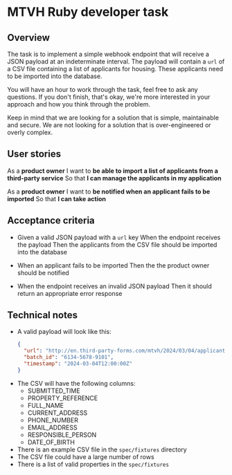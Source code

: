 # MTVH Ruby developer task

## Overview

The task is to implement a simple webhook endpoint that will receive a JSON
payload at an indeterminate interval. The payload will contain a `url` of a CSV
file containing a list of applicants for housing. These applicants need to be
imported into the database.

You will have an hour to work through the task, feel free to ask any questions.
If you don't finish, that's okay, we're more interested in your approach and how
you think through the problem.

Keep in mind that we are looking for a solution that is simple, maintainable
and secure. We are not looking for a solution that is over-engineered or
overly complex.

## User stories

As a **product owner**
I want to **be able to import a list of applicants from a third-party service**
So that **I can manage the applicants in my application**

As a **product owner**
I want to **be notified when an applicant fails to be imported**
So that **I can take action**

## Acceptance criteria

- Given a valid JSON payload with a `url` key
  When the endpoint receives the payload
  Then the applicants from the CSV file should be imported into the database

- When an applicant fails to be imported
  Then the the product owner should be notified

- When the endpoint receives an invalid JSON payload
  Then it should return an appropriate error response

## Technical notes

- A valid payload will look like this:
  ```json
  {
    "url": "http://en.third-party-forms.com/mtvh/2024/03/04/applicants.csv",
    "batch_id": "6134-5678-9101",
    "timestamp": "2024-03-04T12:00:00Z"
  }
  ```
- The CSV will have the following columns:
  - SUBMITTED_TIME
  - PROPERTY_REFERENCE
  - FULL_NAME
  - CURRENT_ADDRESS
  - PHONE_NUMBER
  - EMAIL_ADDRESS
  - RESPONSIBLE_PERSON
  - DATE_OF_BIRTH
- There is an example CSV file in the `spec/fixtures` directory
- The CSV file could have a large number of rows
- There is a list of valid properties in the `spec/fixtures`
